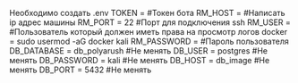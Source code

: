 Необходимо создать .env 
TOKEN =  #Токен бота
RM_HOST =  #Написать ip адрес машины
RM_PORT = 22 #Порт для подключения ssh
RM_USER =  #Пользователь который должен иметь права на просмотр логов docker = sudo usermod -aG docker kali
RM_PASSWORD =  #Пароль пользователя
DB_DATABASE = db_polyarush #Не менять
DB_USER = postgres #Не менять
DB_PASSWORD = kali #Не менять
DB_HOST = db_image #Не менять
DB_PORT = 5432 #Не менять
